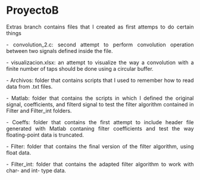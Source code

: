 # ProyectoB

<p align="justify">
Extras branch contains files that I created as first attemps to do certain things
</p>

<p align="justify">
- convolution_2.c: second attempt to perform convolution operation between two signals defined inside the file.
</p>

<p align="justify">
- visualizacion.xlsx: an attempt to visualize the way a convolution with a finite number of taps should be done using a circular buffer.
</p>

<p align="justify">
- Archivos: folder that contains scripts that I used to remember how to read data from .txt files.
</p>

<p align="justify">
- Matlab: folder that contains the scripts in which I defined the original signal, coefficients, and filterd signal to test the filter algorithm contained in Filter and Filter_int folders.
</p>

<p align="justify">
- Coeffs: folder that contains the first attempt to include header file generated with Matlab contaning filter coefficients and test the way floating-point data is truncated.
</p>

<p align="justify">
- Filter: folder that contains the final version of the filter algorithm, using float data.
</p>

<p align="justify">
- Filter_int: folder that contains the adapted filter algorithm to work with char- and int- type data.
</p>
